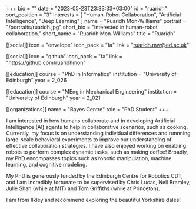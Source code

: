 +++
bio = ""
date = "2023-05-23T23:33:33+03:00"
id = "ruaridh"
sort_position = "3"
interests = [
  "Human-Robot Collaboration",
  "Artificial Intelligence",
  "Deep Learning"
]
name = "Ruaridh Mon-Williams"
portrait = "/portraits/ruaridh.jpg"
short_bio = "Interested in human-robot collaboration."
short_name = "Ruaridh Mon-Williams"
title = "Ruaridh"

[[social]]
icon = "envelope"
icon_pack = "fa"
link = "ruaridh.mw@ed.ac.uk"

[[social]]
icon = "github"
icon_pack = "fa"
link = "https://github.com/ruaridhmon"

[[education]]
course = "PhD in Informatics"
institution = "University of Edinburgh"
year = 2_026

[[education]]
course = "MEng in Mechanical Engineering"
institution = "University of Edinburgh"
year = 2_021

[[organizations]]
name = "Bayes Centre"
role = "PhD Student"
+++
<!-- You can write $\LaTeX$ and *Markdown* here. -->

I am interested in how humans collaborate and in developing Artificial Intelligence (AI) agents to help in collaborative scenarios, such as cooking. Currently, my focus is on understanding individual differences and runnning large-scale behavioral experiments to improve our understanding of effective collaboration strategies. I have also enjoyed working on enabling robots to perform complex dynamic tasks, such as making coffee! Broadly, my PhD encompasses topics such as robotic manipulation, machine learning, and cognitive modeling.

My PhD is generously funded by the Edinburgh Centre for Robotics CDT, and I am incredibly fortunate to be supervised by Chris Lucas, Neil Bramley, Julie Shah (while at MIT) and Tom Griffiths (while at Princeton).

I am from Ilkley and recommend exploring the beautiful Yorkshire dales!
